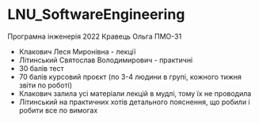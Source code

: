 # LNU_SoftwareEngineering
Програмна інженерія 2022 Кравець Ольга ПМО-31

- Клакович Леся Миронівна - лекції
- Літинський Святослав Володимирович - практичні
- 30 балів тест
- 70 балів курсовий проєкт (по 3-4 людини в групі, кожного тижня звіти по роботі)
- Клакович залила усі матеріали лекцій в мудлі, тому їх не проводила
- Літинський на практичних хотів детального пояснення, що робили і робити все по вимогах
